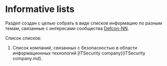 # Informative lists

Раздел создан с целью собрать в виде списков информацию по разным темам, связанные с интересами сообщества [Defcon-NN](http://defcon-nn.ru).

Список списков:

1. Список компаний, связанных с безопасностью в области информационных технологий [ITSecurity company](ITSecurity company.md).
